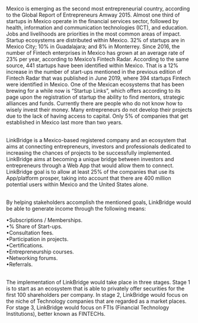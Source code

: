 Mexico is emerging as the second most entrepreneurial country, according to the Global Report of Entrepreneurs Amway 2015. Almost one third of startups in Mexico operate in the financial services sector, followed by health, information and communication technologies (ICT), and education. Jobs and livelihoods are priorities in the most common areas of impact. Startup ecosystems are  distributed within Mexico. 32% of startups are in Mexico City; 10% in Guadalajara; and 8% in Monterrey. Since 2016, the number of Fintech enterprises in Mexico has grown at an average rate of 23% per year, according to Mexico’s Fintech Radar. According to the same source, 441 startups have been identified within Mexico. That is a 12% increase in the number of start-ups mentioned in the previous edition of Fintech Radar that was published in June 2019, where 394 startups Fintech were identified in Mexico. One of the Mexican ecosystems that has been brewing for a while now is “Startup Links”, which offers according to its page upon the registration of startup the ability to find mentors, strategic alliances and funds. Currently there are people who do not know how to wisely invest their money. Many entrepreneurs do not develop their projects due to the lack of having access to capital. Only 5% of companies that get established in Mexico last more than two years. <br /><br />

LinkBridge is a Mexico-based registered company and an ecosystem that aims at connecting entrepreneurs, investors and professionals dedicated to increasing the chances of projects to be successfully implemented. LinkBridge aims at becoming a unique bridge between investors and entrepreneurs through a Web App that would allow them to connect. LinkBridge goal is to allow at least 25% of the companies that use its App/platform prosper, taking into account that there are 400 million potential users within Mexico and the United States alone. <br /> <br />

By helping stakeholders accomplish the mentioned goals, LinkBridge would be able to generate income through the following means: <br />

•Subscriptions / Memberships. <br />
•% Share of Start-ups. <br />
•Consultation fees. <br />
•Participation in projects. <br />
•Certifications. <br />
•Entrepreneurship courses. <br />
•Networking forums. <br />
•Referrals. <br /> <br />

The implementation of LinkBridge would take place in three stages. Stage 1 is to start as an ecosystem that is able to privately offer securities for the first 100 shareholders per company. In stage 2, LinkBridge would focus on the niche of Technology companies that are regarded as a market places. For stage 3, LinkBridge would focus on FTIs (Financial Technology Institutions), better known as FINTECHs.
